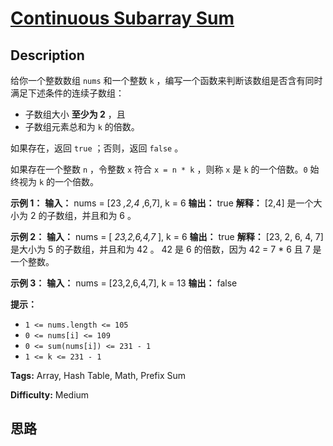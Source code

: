 # [Continuous Subarray Sum][title]

## Description

给你一个整数数组 `nums` 和一个整数 `k` ，编写一个函数来判断该数组是否含有同时满足下述条件的连续子数组：

  * 子数组大小 **至少为 2** ，且
  * 子数组元素总和为 `k` 的倍数。

如果存在，返回 `true` ；否则，返回 `false` 。

如果存在一个整数 `n` ，令整数 `x` 符合 `x = n * k` ，则称 `x` 是 `k` 的一个倍数。`0` 始终视为 `k` 的一个倍数。

**示例 1：**
            **输入：** nums = [23 _,2,4_ ,6,7], k = 6    **输出：** true    **解释：** [2,4] 是一个大小为 2 的子数组，并且和为 6 。

**示例 2：**
            **输入：** nums = [ _23,2,6,4,7_ ], k = 6    **输出：** true    **解释：** [23, 2, 6, 4, 7] 是大小为 5 的子数组，并且和为 42 。     42 是 6 的倍数，因为 42 = 7 * 6 且 7 是一个整数。    

**示例 3：**
            **输入：** nums = [23,2,6,4,7], k = 13    **输出：** false    

**提示：**

  * `1 <= nums.length <= 105`
  * `0 <= nums[i] <= 109`
  * `0 <= sum(nums[i]) <= 231 - 1`
  * `1 <= k <= 231 - 1`


**Tags:** Array, Hash Table, Math, Prefix Sum

**Difficulty:** Medium

## 思路

[title]: https://leetcode-cn.com/problems/continuous-subarray-sum
